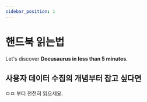 ```yaml
---
sidebar_position: 1
---
```


# 핸드북 읽는법

Let's discover **Docusaurus in less than 5 minutes**.

## 사용자 데이터 수집의 개념부터 잡고 싶다면

ㅁㅁ 부터 천천히 읽으세요.
